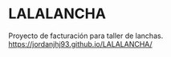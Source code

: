 # LALALANCHA
Proyecto de facturación para taller de lanchas.
https://jordanjhj93.github.io/LALALANCHA/
